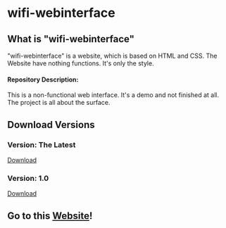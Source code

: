 

# wifi-webinterface 

## What is "wifi-webinterface"
"wifi-webinterface" is a website, which is based on HTML and CSS. 
The Website have nothing functions. It's only the style.

#### Repository Description:
This is a non-functional web interface. It's a demo and not finished at all. The project is all about the surface.

## Download Versions

### Version: The Latest
<a href="https://codeload.github.com/n-km/wifi-webinterface/zip/refs/heads/main">Download</a>

### Version: 1.0
<a href=".backups/v.1.0.zip">Download</a>
<br>
<h2>Go to this <a href="https://n-km.github.io/wifi-webinterface/">Website</a>! </h2>

